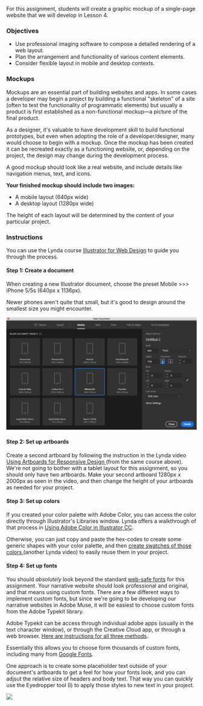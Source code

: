 For this assignment, students will create a graphic mockup of a single-page website that we will develop in Lesson 4.

### Objectives

* Use professional imaging software to compose a detailed rendering of a web layout.
* Plan the arrangement and functionality of various content elements. 
* Consider flexible layout in mobile and desktop contexts.

### Mockups

Mockups are an essential part of building websites and apps. In some cases a developer may begin a project by building a functional "skeleton" of a site \(often to test the functionality of programmatic elements\) but usually a product is first established as a non-functional mockup—a picture of the final product.

As a designer, it's valuable to have development skill to build functional prototypes, but even when adopting the role of a developer/designer, many would choose to begin with a mockup. Once the mockup has been created it can be recreated exactly as a functioning website, or, depending on the project, the design may change during the development process.

A good mockup should look like a real website, and include details like navigation menus, text, and icons.

**Your finished mockup should include two images:**

* A mobile layout  \(640px wide\)
* A desktop layout \(1280px wide\)

The height of each layout will be determined by the content of your particular project. 



### Instructions

You can use the Lynda course [Illustrator for Web Design](https://www.lynda.com/Illustrator-tutorials/Welcome/108130/109803-4.html?srchtrk=index%3a1%0alinktypeid%3a2%0aq%3aillustrator+web+design%0apage%3a1%0as%3arelevance%0asa%3atrue%0aproducttypeid%3a2) to guide you through the process.



#### **Step 1: Create a document**

When creating a new Illustrator document, choose the preset Mobile &gt;&gt;&gt; iPhone 5/5s \(640px x 1136px\).

Newer phones aren't quite that small, but it's good to design around the smallest size you might encounter.

![](/assets/ai-preset.png)

#### Step 2: Set up artboards

Create a second artboard by following the instruction in the Lynda video [Using Artboards for Responsive Design ](https://www.lynda.com/Illustrator-tutorials/Using-artboards-responsive-layouts/108130/109812-4.html?srchtrk=index%3a1%0alinktypeid%3a2%0aq%3aillustrator+web+design%0apage%3a1%0as%3arelevance%0asa%3atrue%0aproducttypeid%3a2)\(from the same course above\). We're not going to bother with a tablet layout for this assignment, so you should only have two artboards. Make your second artboard 1280px x 2000px as seen in the video, and then change the height of your artboards as needed for your project. 

#### Step 3: Set up colors 

If you created your color palette with Adobe Color, you can access the color directly through Illustrator's Libraries window. Lynda offers a walkthrough of that process in [Using Adobe Color in Illustrator CC](https://www.lynda.com/Color-tutorials/Using-Adobe-Color-Illustrator-CC/439424/475382-4.html). 

Otherwise, you can just copy and paste the hex-codes to create some generic shapes with your color palette, and then [create swatches of those colors ](https://www.lynda.com/Illustrator-tutorials/Creating-custom-swatches/108130/109819-4.html?srchtrk=index%3a1%0alinktypeid%3a2%0aq%3aillustrator+web+design%0apage%3a1%0as%3arelevance%0asa%3atrue%0aproducttypeid%3a2)\(another Lynda video\) to easily reuse them in your project. 

#### Step 4: Set up fonts

You should _absolutely_ look beyond the standard [web-safe fonts](https://www.w3schools.com/cssref/css_websafe_fonts.asp) for this assignment. Your narrative website should look professional and original, and that means using custom fonts. There are a few different ways to implement custom fonts, but since we're going to be developing our narrative websites in Adobe Muse, it will be easiest to choose custom fonts from the  Adobe Typekit library. 

Adobe Typekit can be access through individual adobe apps \(usually in the text character window\), or through the Creative Cloud app, or through a web browser. [Here are instructions for all three methods](https://helpx.adobe.com/creative-cloud/help/add-fonts-typekit.html). 

Essentially this allows you to choose form thousands of custom fonts, including many from [Google Fonts](https://fonts.google.com/). 

One approach is to create some placeholder text outside of your document's artboards to get a feel for how your fonts look, and you can adjsut the relative size of headers and body text. That way you can quickly use the Eyedropper tool \(I\) to apply those styles to new text in your project.

![](/assets/illustrator-fonts.png)









